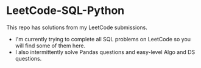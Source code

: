 # LeetCode-SQL-Python
This repo has solutions from my LeetCode submissions.
- I'm currently trying to complete all SQL problems on LeetCode so you will find some of them here.
- I also intermittently solve Pandas questions and easy-level Algo and DS questions.
